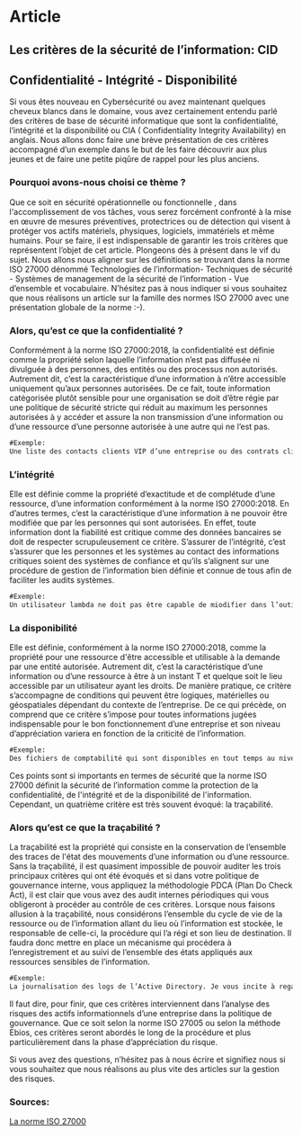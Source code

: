 # **Article** 

## **Les critères de la sécurité de l’information: CID**
## **Confidentialité - Intégrité - Disponibilité**

Si vous êtes nouveau en Cybersécurité ou avez maintenant quelques cheveux blancs dans le domaine, vous avez certainement entendu parlé des critères de base de sécurité informatique que sont la confidentialité, l’intégrité et la disponibilité ou CIA ( Confidentiality Integrity Availability) en anglais. Nous allons donc faire une brève présentation de ces critères accompagné d’un exemple dans le but de les faire découvrir aux plus jeunes et de faire une petite piqûre de rappel pour les plus anciens.

### Pourquoi avons-nous choisi ce thème ?

Que ce soit en sécurité opérationnelle ou fonctionnelle , dans l'accomplissement de vos tâches, vous serez forcément confronté à la mise en œuvre de mesures préventives, protectrices ou de détection qui visent à protéger vos actifs matériels, physiques, logiciels, immatériels et même humains. Pour se faire, il est indispensable de garantir les trois critères que représentent l’objet de cet article. Plongeons dès à présent dans le vif du sujet.
Nous allons nous aligner sur les définitions se trouvant dans la norme ISO 27000 dénommé Technologies de l’information- Techniques de sécurité - Systèmes de management de la sécurité de l’information - Vue d’ensemble et vocabulaire.
N’hésitez pas à nous indiquer si vous souhaitez que nous réalisons un article sur la famille des normes ISO 27000 avec une présentation globale de la norme :-).

### Alors, qu’est ce que la confidentialité ? 

Conformément à la norme ISO 27000:2018, la confidentialité est définie comme la propriété selon laquelle l’information n’est pas diffusée ni divulguée à des personnes, des entités ou des processus non autorisés. Autrement dit, c’est la caractéristique d’une information à n’être accessible uniquement qu’aux personnes autorisées. De ce fait, toute information catégorisée plutôt sensible pour une organisation se doit d’être régie par une politique de sécurité stricte qui réduit au maximum les personnes autorisées à y accéder et assure la non transmission d’une information ou d’une ressource d’une personne autorisée à une autre qui ne l’est pas.

```markdown
#Exemple: 
Une liste des contacts clients VIP d’une entreprise ou des contrats clients ne doit pas être accessible par l’ensemble des employés au sein d’une entreprise.
```

### L’intégrité

Elle est définie comme la propriété d’exactitude et de complétude d’une ressource, d’une information conformément à la norme ISO 27000:2018. En d’autres termes, c’est la caractéristique d’une information à ne pouvoir être modifiée que par les personnes qui sont autorisées. En effet, toute information dont la fiabilité est critique comme des données bancaires se doit de respecter scrupuleusement ce critère. S’assurer de l’intégrité, c’est s’assurer que les personnes et les systèmes au contact des informations critiques soient des systèmes de confiance et qu’ils s’alignent sur une procédure de gestion de l’information bien définie et connue de tous afin de faciliter les audits systèmes.

```markdown
#Exemple:
Un utilisateur lambda ne doit pas être capable de miodifier dans l’outil de gestion RH ou dans la comptabilité ses jours de congés restants ou ses informations de paie.
```

### La disponibilité

Elle est définie, conformément à la norme ISO 27000:2018, comme la propriété pour une ressource d'être accessible et utilisable à la demande par une entité autorisée. Autrement dit, c’est la caractéristique d’une information ou d’une ressource à être à un instant T et quelque soit le lieu accessible par un utilisateur ayant les droits. De manière pratique, ce critère s’accompagne de conditions qui peuvent être logiques, matérielles ou géospatiales dépendant du contexte de l’entreprise.
De ce qui précède, on comprend que ce critère s’impose pour toutes informations jugées indispensable pour le bon fonctionnement d’une entreprise et son niveau d’appréciation variera en fonction de la criticité de l’information.

```markdown
#Exemple: 
Des fichiers de comptabilité qui sont disponibles en tout temps au niveau de l’équipe comptable à partir de leurs équipements taggés par l’entreprise mais indisponible à partir de leurs effets personnels. 
```

Ces points sont si importants en termes de sécurité que la norme ISO 27000 définit la sécurité de l’information comme la protection de la confidentialité, de l'intégrité et de la disponibilité de l'information. Cependant, un quatrième critère est très souvent évoqué: la traçabilité.

### Alors qu’est ce que la traçabilité ?
La traçabilité est la propriété qui consiste en la conservation de l’ensemble des traces de l'état des mouvements d’une information ou d’une ressource. Sans la traçabilité, il est quasiment impossible de pouvoir auditer les trois principaux critères qui ont été évoqués et si dans votre politique de gouvernance interne, vous appliquez la méthodologie PDCA (Plan Do Check Act), il est clair que vous avez des audit internes périodiques qui vous obligeront à procéder au contrôle de ces critères.
Lorsque nous faisons allusion à la traçabilité, nous considérons l’ensemble du cycle de vie de la ressource ou de l’information allant du lieu où l’information est stockée, le responsable de celle-ci, la procédure qui l’a régi et son lieu de destination. Il faudra donc mettre en place un mécanisme qui procédera à l’enregistrement et au suivi de l’ensemble des états appliqués aux ressources sensibles de l’information. 

```markdown
#Exemple: 
La journalisation des logs de l’Active Directory. Je vous incite à regarder nos articles sur l’AD.
```

Il faut dire, pour finir, que ces critères interviennent dans l’analyse des risques des actifs informationnels d’une entreprise dans la politique de gouvernance. Que ce soit selon la norme ISO 27005 ou selon la méthode Ebios, ces critères seront abordés le long de la procédure et plus particulièrement dans la phase d’appréciation du risque.

Si vous avez des questions, n’hésitez pas à nous écrire et signifiez nous si vous souhaitez que nous réalisons au plus vite des articles sur la gestion des risques.

### Sources:
[La norme ISO 27000](http://info-attitude.com/4-criteres-fondamentaux-securite-information/)


